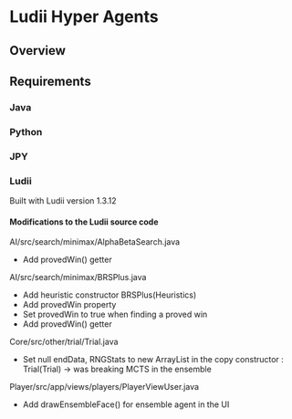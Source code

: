 # Ludii Hyper Agents

## Overview

## Requirements

### Java

### Python

### JPY

### Ludii

Built with Ludii version 1.3.12

#### Modifications to the Ludii source code

AI/src/search/minimax/AlphaBetaSearch.java

- Add provedWin() getter

AI/src/search/minimax/BRSPlus.java

- Add heuristic constructor BRSPlus(Heuristics)
- Add provedWin property
- Set provedWin to true when finding a proved win
- Add provedWin() getter

Core/src/other/trial/Trial.java

- Set null endData, RNGStats to new ArrayList in the copy constructor : Trial(Trial) -> was breaking MCTS in the ensemble

Player/src/app/views/players/PlayerViewUser.java

- Add drawEnsembleFace() for ensemble agent in the UI
